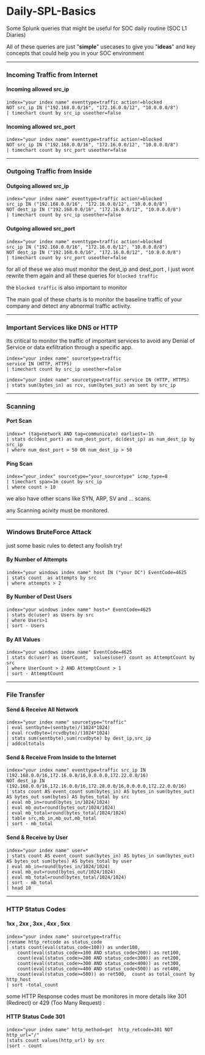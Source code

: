# Daily-SPL-Basics
Some Splunk queries that might be useful for SOC daily routine (SOC L1 Diaries)

All of these queries are just "**simple**" usecases to give you "**ideas**" and key concepts that could help you in your SOC environment

--------------------------------------------------------------------------------------------------------------------------------------------------------
### Incoming Traffic from Internet
#### Incoming allowed src_ip
```
index="your index name" eventtype=traffic action!=blocked 
NOT src_ip IN ("192.168.0.0/16", "172.16.0.0/12", "10.0.0.0/8")
| timechart count by src_ip useother=false
```
#### Incoming allowed src_port
```
index="your index name" eventtype=traffic action!=blocked 
NOT src_ip IN ("192.168.0.0/16", "172.16.0.0/12", "10.0.0.0/8")
| timechart count by src_port useother=false
```

--------------------------------------------------------------------------------------------------------------------------------------------------------
### Outgoing Traffic from Inside
#### Outgoing allowed src_ip
```
index="your index name" eventtype=traffic action!=blocked 
src_ip IN ("192.168.0.0/16", "172.16.0.0/12", "10.0.0.0/8")
NOT dest_ip IN ("192.168.0.0/16", "172.16.0.0/12", "10.0.0.0/8")
| timechart count by src_ip useother=false
```
#### Outgoing allowed src_port
```
index="your index name" eventtype=traffic action!=blocked 
src_ip IN ("192.168.0.0/16", "172.16.0.0/12", "10.0.0.0/8")
NOT dest_ip IN ("192.168.0.0/16", "172.16.0.0/12", "10.0.0.0/8")
| timechart count by src_port useother=false
```

for all of these we also must monitor the dest_ip and dest_port , I just wont rewrite them again 
 and all these queries for `blocked traffic ` 
 
the `blocked traffic` is also important to monitor 

The main goal of these charts is to monitor the baseline traffic of your company and detect any abnormal traffic activity.

--------------------------------------------------------------------------------------------------------------------------------------------------------
### Important Services like DNS or HTTP

Its critical to monitor the traffic of important services to avoid any Denial of Service or data exfiltration through a specific app.

```
index="your index name" sourcetype=traffic
service IN (HTTP, HTTPS) 
| timechart count by src_ip useother=false
```
```
index="your index name" sourcetype=traffic service IN (HTTP, HTTPS) 
| stats sum(bytes_in) as rcv, sum(bytes_out) as sent by src_ip
```

--------------------------------------------------------------------------------------------------------------------------------------------------------
### Scanning
#### Port Scan
```
index=* (tag=network AND tag=communicate) earliest=-1h
| stats dc(dest_port) as num_dest_port, dc(dest_ip) as num_dest_ip by src_ip
| where num_dest_port > 50 OR num_dest_ip > 50
```
#### Ping Scan
```
index="your_index" sourcetype="your_sourcetype" icmp_type=8 
| timechart span=1m count by src_ip 
| where count > 10
```
we also have other scans like SYN, ARP, SV and ... scans.

any Scanning acivity must be monitored.

--------------------------------------------------------------------------------------------------------------------------------------------------------
### Windows BruteForce Attack
just some basic rules to detect any foolish try!
#### By Number of Attempts
```
index="your windows index name" host IN ("your DC") EventCode=4625 
| stats count  as attempts by src
| where attempts > 2
```
#### By Number of Dest Users
```
index="your windows index name" host=* EventCode=4625
| stats dc(user) as Users by src
| where Users>1
| sort - Users
```
#### By All Values
```
index="your windows index name" EventCode=4625
| stats dc(user) as UserCount,  values(user) count as AttemptCount by src
| where UserCount > 2 AND AttemptCount > 1
| sort - AttemptCount
```

--------------------------------------------------------------------------------------------------------------------------------------------------------

### File Transfer 
#### Send & Receive All Network
```
index="your index name" sourcetype="traffic" 
| eval sentbyte=(sentbyte)/(1024*1024)
| eval rcvdbyte=(rcvdbyte)/(1024*1024)
| stats sum(sentbyte),sum(rcvdbyte) by dest_ip,src_ip
| addcoltotals
```

#### Send & Receive From Inside to the Internet
```
index="your index name" eventtype=traffic src_ip IN (192.168.0.0/16,172.16.0.0/16,0.0.0.0,172.22.0.0/16) 
NOT dest_ip IN (192.168.0.0/16,172.16.0.0/16,172.28.0.0/16,0.0.0.0,172.22.0.0/16)
| stats count AS event_count sum(bytes_in) AS bytes_in sum(bytes_out) AS bytes_out sum(bytes) AS bytes_total by src
| eval mb_in=round(bytes_in/1024/1024)
| eval mb_out=round(bytes_out/1024/1024)
| eval mb_total=round(bytes_total/1024/1024)
| table src,mb_in,mb_out,mb_total 
| sort - mb_total
```

#### Send & Receive by User
```
index="your index name" user=*
| stats count AS event_count sum(bytes_in) AS bytes_in sum(bytes_out) AS bytes_out sum(bytes) AS bytes_total by user
| eval mb_in=round(bytes_in/1024/1024)
| eval mb_out=round(bytes_out/1024/1024)
| eval mb_total=round(bytes_total/1024/1024)
| sort - mb_total
| head 10
```
--------------------------------------------------------------------------------------------------------------------------------------------------------

### HTTP Status Codes

#### 1xx , 2xx , 3xx , 4xx , 5xx
```
index="your index name" sourcetype=traffic
|rename http_retcode as status_code 
| stats count(eval(status_code<100)) as under100,
    count(eval(status_code>=100 AND status_code<200)) as ret100,
    count(eval(status_code>=200 AND status_code<300)) as ret200,
    count(eval(status_code>=300 AND status_code<400)) as ret300,
    count(eval(status_code>=400 AND status_code<500)) as ret400,
    count(eval(status_code>=500)) as ret500,  count as total_count by http_host
| sort -total_count
```


some HTTP Response codes must be monitores in more details like 301 (Redirect) or 429 (Too Many Request) :

#### HTTP Status Code 301
```
index="your index name" http_method=get  http_retcode=301 NOT http_url="/"
|stats count values(http_url) by src
|sort - count
```

